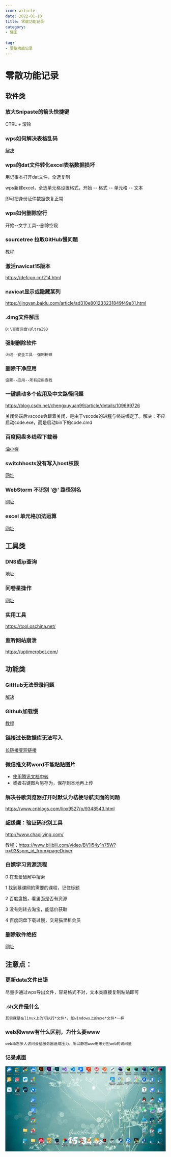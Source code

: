 ```yaml
---
icon: article
date: 2022-01-10
title: 零散功能记录
category:
- 懂王

tag:
- 零散功能记录
---
```


# 零散功能记录



## 软件类

### 放大Snipaste的箭头快捷键

CTRL + 滚轮

### wps如何解决表格乱码

[解决](https://jingyan.baidu.com/article/da1091fbf5ecc3437849d6ce.html)

### wps的dat文件转化excel表格数据损坏

用记事本打开dat文件，全选复制

wps新建excel，全选单元格设置格式，开始	--	格式	--	单元格	--	文本 

即可把身份证件数据恢复正常

### wps如何删除空行

开始--文字工具--删除空段

### sourcetree 拉取GitHub慢问题

[教程](https://blog.csdn.net/natahew/article/details/81387885)

### 激活navicat15版本

https://defcon.cn/214.html

### navicat显示或隐藏某列

https://jingyan.baidu.com/article/ad310e801233231849f49e31.html

### .dmg文件解压

```
D:\百度网盘\UltraISO
```

### 强制删除软件

```
火绒--安全工具--强制粉碎
```

### 删除干净应用

```
设置--应用--所有应用查找
```

### 一键启动多个应用及中文路径问题

https://blog.csdn.net/chengxuyuan99/article/details/109699726

关闭终端后vscode会跟着关闭，是由于vscode的进程与终端绑定了。解决：不应启动code.exe，而是启动bin下的code.cmd



### 百度网盘多线程下载器

[油小猴](https://www.baiduyun.wiki/zh-cn/idm.html#%E5%94%A4%E8%B5%B7-idm-%E4%B8%8B%E8%BD%BD)



### switchhosts没有写入host权限

[网址](https://blog.csdn.net/benpaodelulu_guajian/article/details/97390101)



### WebStorm 不识别 '@' 路径别名

[网址](https://www.jianshu.com/p/20910f5aae3d)



### excel 单元格加法运算

[网址](https://jingyan.baidu.com/article/86fae346ff3f287d48121a68.html)



## 工具类

### DNS或ip查询

[地址](https://tool.chinaz.com/dns)

### 问卷星操作

[网址](https://www.wjx.cn/wjx/design/designstart.aspx?activity=129615411)

### 实用工具

https://tool.oschina.net/

### 监听网站崩溃

https://uptimerobot.com/





## 功能类

### GitHub无法登录问题

[解决](https://blog.csdn.net/xinshuzhan/article/details/105089381)

### Github加载慢

[教程](https://www.bilibili.com/video/BV1s54y1J7Ku?from=search&seid=164053864790012729)

### 链接过长数据库无法写入

[长链接变短链接](http://45.runchang.top/tabs/buyDomain)

### 微信推文转word不能粘贴图片

- [使用腾讯文档中转](https://jingyan.baidu.com/article/91f5db1b6eda691c7f05e3d8.html)
- 或者右键图片另存为，保存到本地再上传

### 解决谷歌浏览器打开时默认为桔梗导航页面的问题

https://www.cnblogs.com/lipx9527/p/9348543.html

### 超级鹰：验证码识别工具

http://www.chaojiying.com/

教程：https://www.bilibili.com/video/BV1i54y1h75W?p=93&spm_id_from=pageDriver



### 白嫖学习资源流程

0 在吾爱破解中搜索

1 找到慕课网的需要的课程，记住标题

2 百度盘搜，看里面是否有资源

3 没有则转去淘宝，能低价获取

4 百度网盘下载过慢，交易猫里租会员



### 删除软件绝招

[网址](https://www.zhihu.com/question/385772860/answer/2443229700)



## 注意点：

### 更新data文件出错

尽量少通过wps导出文件，容易格式不对，文本类直接复制粘贴即可

### .sh文件是什么

```
其实就是在linux上的可执行*文件*，如windows上的exe*文件*一样
```

### web和www有什么区别，为什么要www

```
web动态多人访问会给服务器造成压力，所以静态www用来分担web的访问量
```



### 记录桌面

![image-20221103153436443](./image-20221103153436443.png)
